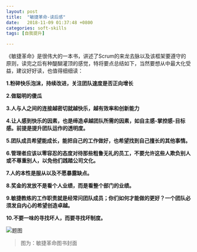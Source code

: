 ```yaml
---
layout: post
title:  "敏捷革命-读后感"
date:   2018-11-09 01:37:48 +0800
categories: soft-skills
tags: [自我提升]

---
```


《敏捷革命》是很伟大的一本书，讲述了Scrum的来龙去脉以及该框架要遵守的原则，读完之后有种醍醐灌顶的感觉，特将要点总结如下，当然要想从中最大化受益，建议好好读，也值得细细读：

**1.粉碎快乐泡沫，持续改进，关注团队速度是否正向增长**

**2.做聪明的傻瓜**

**3.人与人之间的连接越密切就越快乐，越有效率和创新能力**

**4.让人感到快乐的因素，也是缔造卓越团队所需的因素，如自主感-掌控感-目标感。前提是提升团队运作的透明度。**

**5.团队成员希望能成长，能把自己的工作做好，也希望找到自己擅长的其他事情。**

**6.管理者应该以零容忍的态度对待那些粗鲁无礼的员工，不要允许这些人欺负别人或不尊重别人，以免他们践踏公司文化。**

**7.人的本性是服从以及不愿暴露缺点。**

**8.奖金的发放不是看个人业绩，而是看整个部门的业绩。**

**9.敏捷教练的工作职责就是经常问团队成员；你们如何才能做的更好？一个团队必须发自内心的希望创造卓越。**

**10.不要一味的寻找坏人，而要寻找坏制度。**

![题图](http://cover.read.duokan.com/mfsv2/download/fdsc3/p01ZbX81eT5a/zmqcLaOiS4SklE.jpg!l)

> 图为：敏捷革命图书封面